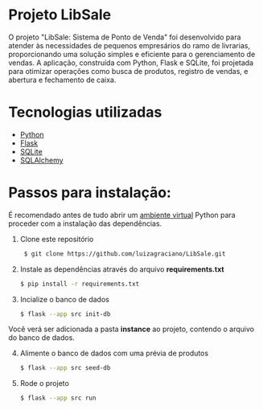 # Projeto LibSale

O projeto "LibSale: Sistema de Ponto de Venda" foi desenvolvido para atender às necessidades de pequenos empresários do ramo de livrarias, proporcionando uma solução simples e eficiente para o gerenciamento de vendas. A aplicação, construída com Python, Flask e SQLite, foi projetada para otimizar operações como busca de produtos, registro de vendas, e abertura e fechamento de caixa.


# Tecnologias utilizadas

- [Python](https://www.python.org/)
- [Flask](https://flask.palletsprojects.com/en/3.0.x/)
- [SQLite](https://www.sqlite.org/)
- [SQLAlchemy](https://www.sqlalchemy.org/)


# Passos para instalação:

É recomendado antes de tudo abrir um [ambiente virtual](https://docs.python.org/pt-br/3/library/venv.html) Python para proceder com a instalação das dependências.

1. Clone este repositório

   ```bash
    $ git clone https://github.com/luizagraciano/LibSale.git
     ```
   

2. Instale as dependências através do arquivo **requirements.txt**
   ```bash
   $ pip install -r requirements.txt
   ```

4. Incialize o banco de dados

     ```bash
    $ flask --app src init-db
     ```

Você verá ser adicionada a pasta **instance** ao projeto, contendo o arquivo do banco de dados.


4. Alimente o banco de dados com uma prévia de produtos

     ```bash
    $ flask --app src seed-db
     ```


5. Rode o projeto

     ```bash
    $ flask --app src run
     ```
